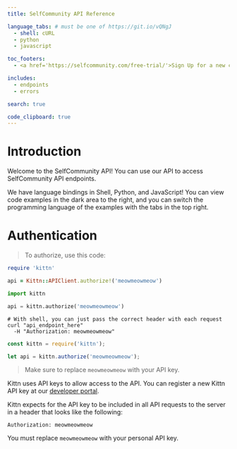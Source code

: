 ```yaml
---
title: SelfCommunity API Reference

language_tabs: # must be one of https://git.io/vQNgJ
  - shell: cURL
  - python
  - javascript

toc_footers:
  - <a href='https://selfcommunity.com/free-trial/'>Sign Up for a new community</a>

includes:
  - endpoints
  - errors

search: true

code_clipboard: true
---
```


# Introduction

Welcome to the SelfCommunity API! You can use our API to access SelfCommunity API endpoints.

We have language bindings in Shell, Python, and JavaScript! You can view code examples in the dark area to the right, and you can switch the programming language of the examples with the tabs in the top right.

# Authentication

> To authorize, use this code:

```ruby
require 'kittn'

api = Kittn::APIClient.authorize!('meowmeowmeow')
```

```python
import kittn

api = kittn.authorize('meowmeowmeow')
```

```shell
# With shell, you can just pass the correct header with each request
curl "api_endpoint_here"
  -H "Authorization: meowmeowmeow"
```

```javascript
const kittn = require('kittn');

let api = kittn.authorize('meowmeowmeow');
```

> Make sure to replace `meowmeowmeow` with your API key.

Kittn uses API keys to allow access to the API. You can register a new Kittn API key at our [developer portal](http://example.com/developers).

Kittn expects for the API key to be included in all API requests to the server in a header that looks like the following:

`Authorization: meowmeowmeow`

<aside class="notice">
You must replace <code>meowmeowmeow</code> with your personal API key.
</aside>



